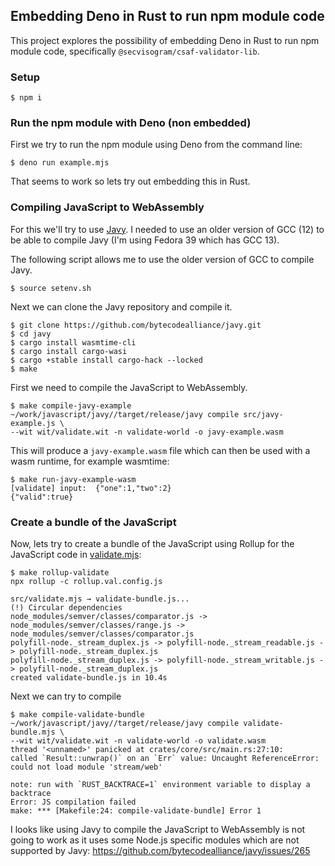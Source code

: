 ## Embedding Deno in Rust to run npm module code
This project explores the possibility of embedding Deno in Rust to run npm
module code, specifically `@secvisogram/csaf-validator-lib`.

### Setup
```console
$ npm i
```

### Run the npm module with Deno (non embedded)
First we try to run the npm module using Deno from the command line:
```console
$ deno run example.mjs
```
That seems to work so lets try out embedding this in Rust.

###  Compiling JavaScript to WebAssembly
For this we'll try to use [Javy]. I needed to use an older version of GCC (12)
to be able to compile Javy (I'm using Fedora 39 which has GCC 13).

The following script allows me to use the older version of GCC to compile Javy.
```console
$ source setenv.sh
```

Next we can clone the Javy repository and compile it.
```console
$ git clone https://github.com/bytecodealliance/javy.git
$ cd javy
$ cargo install wasmtime-cli
$ cargo install cargo-wasi
$ cargo +stable install cargo-hack --locked
$ make
```

First we need to compile the JavaScript to WebAssembly.
```console
$ make compile-javy-example 
~/work/javascript/javy//target/release/javy compile src/javy-example.js \
--wit wit/validate.wit -n validate-world -o javy-example.wasm
```
This will produce a `javy-example.wasm` file which can then be used with a wasm
runtime, for example wasmtime:
```console
$ make run-javy-example-wasm 
[validate] input:  {"one":1,"two":2}
{"valid":true}
```

### Create a bundle of the JavaScript
Now, lets try to create a bundle of the JavaScript using Rollup for the
JavaScript code in [validate.mjs](src/validate.mjs):
```console
$ make rollup-validate 
npx rollup -c rollup.val.config.js

src/validate.mjs → validate-bundle.js...
(!) Circular dependencies
node_modules/semver/classes/comparator.js -> node_modules/semver/classes/range.js -> node_modules/semver/classes/comparator.js
polyfill-node._stream_duplex.js -> polyfill-node._stream_readable.js -> polyfill-node._stream_duplex.js
polyfill-node._stream_duplex.js -> polyfill-node._stream_writable.js -> polyfill-node._stream_duplex.js
created validate-bundle.js in 10.4s
```
Next we can try to compile 
```console
$ make compile-validate-bundle 
~/work/javascript/javy//target/release/javy compile validate-bundle.mjs \
--wit wit/validate.wit -n validate-world -o validate.wasm
thread '<unnamed>' panicked at crates/core/src/main.rs:27:10:
called `Result::unwrap()` on an `Err` value: Uncaught ReferenceError: could not load module 'stream/web'

note: run with `RUST_BACKTRACE=1` environment variable to display a backtrace
Error: JS compilation failed
make: *** [Makefile:24: compile-validate-bundle] Error 1
```

I looks like using Javy to compile the JavaScript to WebAssembly is not going
to work as it uses some Node.js specific modules which are not supported by
Javy:
https://github.com/bytecodealliance/javy/issues/265

[javy]: https://github.com/bytecodealliance/javy

